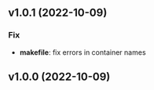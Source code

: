 ## v1.0.1 (2022-10-09)

### Fix

- **makefile**: fix errors in container names

## v1.0.0 (2022-10-09)
